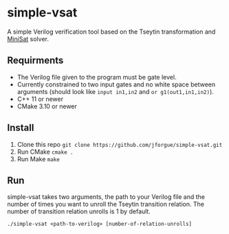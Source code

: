 # simple-vsat

A simple Verilog verification tool based on the Tseytin transformation and [MiniSat](minisat.se) solver.

## Requirments

- The Verilog file given to the program must be gate level.
- Currently constrained to two input gates and no white space between arguments (should look like `input in1,in2` and `or g1(out1,in1,in2)`).
- C++ 11 or newer
- CMake 3.10 or newer

## Install

1. Clone this repo `git clone https://github.com/jforgue/simple-vsat.git`
2. Run CMake `cmake .`
3. Run Make `make`

## Run

simple-vsat takes two arguments, the path to your Verilog file and the number of times you want to unroll the Tseytin transition relation. The number of transition relation unrolls is 1 by default.

    ./simple-vsat <path-to-verilog> [number-of-relation-unrolls]
